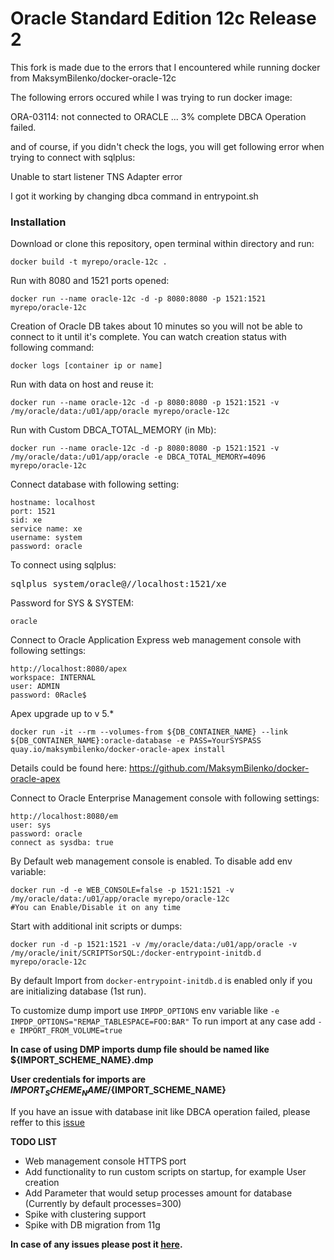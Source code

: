 Oracle Standard Edition 12c Release 2
============================

This fork is made due to the errors that I encountered while running docker from MaksymBilenko/docker-oracle-12c

The following errors occured while I was trying to run docker image:

ORA-03114: not connected to ORACLE
...
3% complete 
DBCA Operation failed.

and of course, if you didn't check the logs, you will get following error when trying to connect with sqlplus:

Unable to start listener TNS Adapter error

I got it working by changing dbca command in entrypoint.sh

### Installation

Download or clone this repository, open terminal within directory and run:

    docker build -t myrepo/oracle-12c .

Run with 8080 and 1521 ports opened:

    docker run --name oracle-12c -d -p 8080:8080 -p 1521:1521 myrepo/oracle-12c
    
Creation of Oracle DB takes about 10 minutes so you will not be able to connect to it until it's complete.
You can watch creation status with following command:

    docker logs [container ip or name]

Run with data on host and reuse it:

    docker run --name oracle-12c -d -p 8080:8080 -p 1521:1521 -v /my/oracle/data:/u01/app/oracle myrepo/oracle-12c

Run with Custom DBCA_TOTAL_MEMORY (in Mb):

    docker run --name oracle-12c -d -p 8080:8080 -p 1521:1521 -v /my/oracle/data:/u01/app/oracle -e DBCA_TOTAL_MEMORY=4096 myrepo/oracle-12c

Connect database with following setting:

    hostname: localhost
    port: 1521
    sid: xe
    service name: xe
    username: system
    password: oracle

To connect using sqlplus:

<pre>
sqlplus system/oracle@//localhost:1521/xe
</pre>

Password for SYS & SYSTEM:

    oracle

Connect to Oracle Application Express web management console with following settings:

    http://localhost:8080/apex
    workspace: INTERNAL
    user: ADMIN
    password: 0Racle$

Apex upgrade up to v 5.*

    docker run -it --rm --volumes-from ${DB_CONTAINER_NAME} --link ${DB_CONTAINER_NAME}:oracle-database -e PASS=YourSYSPASS quay.io/maksymbilenko/docker-oracle-apex install
Details could be found here: https://github.com/MaksymBilenko/docker-oracle-apex

Connect to Oracle Enterprise Management console with following settings:

    http://localhost:8080/em
    user: sys
    password: oracle
    connect as sysdba: true

By Default web management console is enabled. To disable add env variable:

    docker run -d -e WEB_CONSOLE=false -p 1521:1521 -v /my/oracle/data:/u01/app/oracle myrepo/oracle-12c
    #You can Enable/Disable it on any time

Start with additional init scripts or dumps:

    docker run -d -p 1521:1521 -v /my/oracle/data:/u01/app/oracle -v /my/oracle/init/SCRIPTSorSQL:/docker-entrypoint-initdb.d myrepo/oracle-12c
    
By default Import from `docker-entrypoint-initdb.d` is enabled only if you are initializing database (1st run).

To customize dump import use `IMPDP_OPTIONS` env variable like `-e IMPDP_OPTIONS="REMAP_TABLESPACE=FOO:BAR"`
To run import at any case add `-e IMPORT_FROM_VOLUME=true`

**In case of using DMP imports dump file should be named like ${IMPORT_SCHEME_NAME}.dmp**

**User credentials for imports are  ${IMPORT_SCHEME_NAME}/${IMPORT_SCHEME_NAME}**

If you have an issue with database init like DBCA operation failed, please reffer to this [issue](https://github.com/MaksymBilenko/docker-oracle-12c/issues/16)

**TODO LIST**

* Web management console HTTPS port
* Add functionality to run custom scripts on startup, for example User creation
* Add Parameter that would setup processes amount for database (Currently by default processes=300)
* Spike with clustering support
* Spike with DB migration from 11g

**In case of any issues please post it [here](https://github.com/MaksymBilenko/docker-oracle-12c/issues).**


